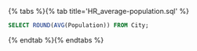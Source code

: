 {% tabs %}{% tab title='HR_average-population.sql' %}

```sql
SELECT ROUND(AVG(Population)) FROM City;
```

{% endtab %}{% endtabs %}
